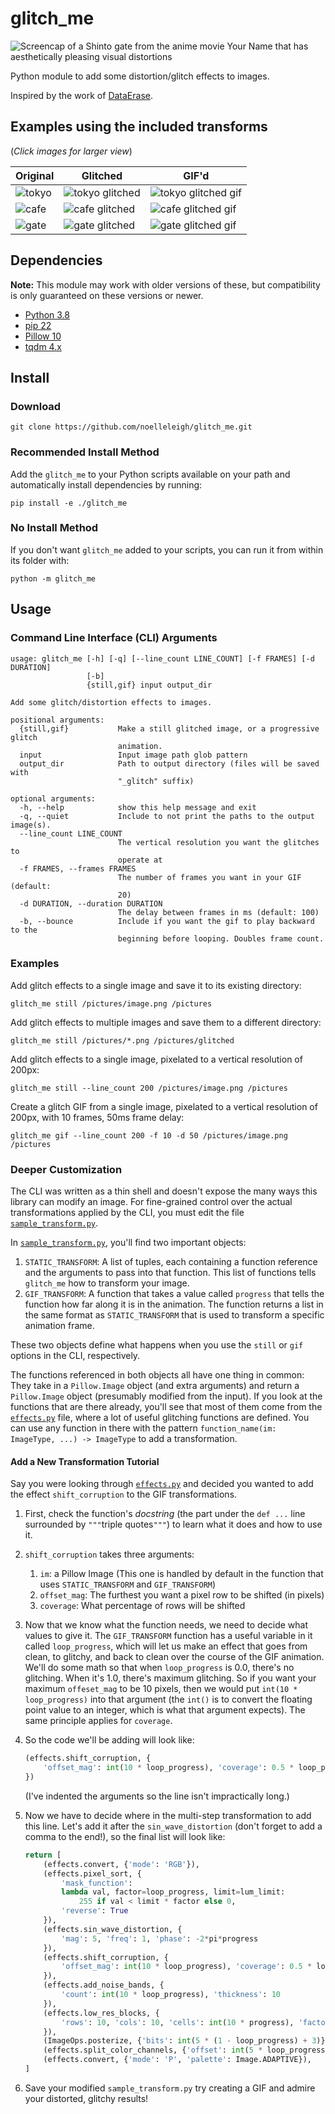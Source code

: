 # glitch_me

![Screencap of a Shinto gate from the anime movie Your Name that has aesthetically pleasing visual distortions](readme_assets/gate_small_glitch.png)

Python module to add some distortion/glitch effects to images.

Inspired by the work of [DataErase](http://dataerase.tumblr.com/).

## Examples using the included transforms

(_Click images for larger view_)

| Original                                | Glitched                                                | GIF'd                                                       |
| --------------------------------------- | ------------------------------------------------------- | ----------------------------------------------------------- |
| ![tokyo](readme_assets/tokyo_small.png) | ![tokyo glitched](readme_assets/tokyo_small_glitch.png) | ![tokyo glitched gif](readme_assets/tokyo_small_glitch.gif) |
| ![cafe](readme_assets/cafe_small.png)   | ![cafe glitched](readme_assets/cafe_small_glitch.png)   | ![cafe glitched gif](readme_assets/cafe_small_glitch.gif)   |
| ![gate](readme_assets/gate_small.png)   | ![gate glitched](readme_assets/gate_small_glitch.png)   | ![gate glitched gif](readme_assets/gate_small_glitch.gif)   |

## Dependencies

**Note:** This module may work with older versions of these, but compatibility is only guaranteed on these versions or newer.

- [Python 3.8](https://www.python.org/)
- [pip 22](https://pip.pypa.io/en/stable/)
- [Pillow 10](https://pypi.python.org/pypi/Pillow/)
- [tqdm 4.x](https://pypi.python.org/pypi/tqdm)

## Install

### Download

```
git clone https://github.com/noelleleigh/glitch_me.git
```

### Recommended Install Method

Add the `glitch_me` to your Python scripts available on your path and automatically install dependencies by running:

```
pip install -e ./glitch_me
```

### No Install Method

If you don't want `glitch_me` added to your scripts, you can run it from within its folder with:

```
python -m glitch_me
```

## Usage

### Command Line Interface (CLI) Arguments

```
usage: glitch_me [-h] [-q] [--line_count LINE_COUNT] [-f FRAMES] [-d DURATION]
                 [-b]
                 {still,gif} input output_dir

Add some glitch/distortion effects to images.

positional arguments:
  {still,gif}           Make a still glitched image, or a progressive glitch
                        animation.
  input                 Input image path glob pattern
  output_dir            Path to output directory (files will be saved with
                        "_glitch" suffix)

optional arguments:
  -h, --help            show this help message and exit
  -q, --quiet           Include to not print the paths to the output image(s).
  --line_count LINE_COUNT
                        The vertical resolution you want the glitches to
                        operate at
  -f FRAMES, --frames FRAMES
                        The number of frames you want in your GIF (default:
                        20)
  -d DURATION, --duration DURATION
                        The delay between frames in ms (default: 100)
  -b, --bounce          Include if you want the gif to play backward to the
                        beginning before looping. Doubles frame count.
```

### Examples

Add glitch effects to a single image and save it to its existing directory:

```
glitch_me still /pictures/image.png /pictures
```

Add glitch effects to multiple images and save them to a different directory:

```
glitch_me still /pictures/*.png /pictures/glitched
```

Add glitch effects to a single image, pixelated to a vertical resolution of 200px:

```
glitch_me still --line_count 200 /pictures/image.png /pictures
```

Create a glitch GIF from a single image, pixelated to a vertical resolution of 200px, with 10 frames, 50ms frame delay:

```
glitch_me gif --line_count 200 -f 10 -d 50 /pictures/image.png /pictures
```

### Deeper Customization

The CLI was written as a thin shell and doesn't expose the many ways this library can modify an image. For fine-grained control over the actual transformations applied by the CLI, you must edit the file [`sample_transform.py`](glitch_me/sample_transform.py).

In [`sample_transform.py`](glitch_me/sample_transform.py), you'll find two important objects:

1. `STATIC_TRANSFORM`: A list of tuples, each containing a function reference and the arguments to pass into that function. This list of functions tells `glitch_me` how to transform your image.
2. `GIF_TRANSFORM`: A function that takes a value called `progress` that tells the function how far along it is in the animation. The function returns a list in the same format as `STATIC_TRANSFORM` that is used to transform a specific animation frame.

These two objects define what happens when you use the `still` or `gif` options in the CLI, respectively.

The functions referenced in both objects all have one thing in common: They take in a `Pillow.Image` object (and extra arguments) and return a `Pillow.Image` object (presumably modified from the input). If you look at the functions that are there already, you'll see that most of them come from the [`effects.py`](glitch_me/effects.py) file, where a lot of useful glitching functions are defined. You can use any function in there with the pattern `function_name(im: ImageType, ...) -> ImageType` to add a transformation.

#### Add a New Transformation Tutorial

Say you were looking through [`effects.py`](glitch_me/effects.py) and decided you wanted to add the effect `shift_corruption` to the GIF transformations.

1. First, check the function's _docstring_ (the part under the `def ...` line surrounded by `"""`triple quotes`"""`) to learn what it does and how to use it.
2. `shift_corruption` takes three arguments:
   1. `im`: a Pillow Image (This one is handled by default in the function that uses `STATIC_TRANSFORM` and `GIF_TRANSFORM`)
   2. `offset_mag`: The furthest you want a pixel row to be shifted (in pixels)
   3. `coverage`: What percentage of rows will be shifted
3. Now that we know what the function needs, we need to decide what values to give it. The `GIF_TRANSFORM` function has a useful variable in it called `loop_progress`, which will let us make an effect that goes from clean, to glitchy, and back to clean over the course of the GIF animation. We'll do some math so that when `loop_progress` is 0.0, there's no glitching. When it's 1.0, there's maximum glitching. So if you want your maximum `offeset_mag` to be 10 pixels, then we would put `int(10 * loop_progress)` into that argument (the `int()` is to convert the floating point value to an integer, which is what that argument expects). The same principle applies for `coverage`.
4. So the code we'll be adding will look like:

   ```python
   (effects.shift_corruption, {
       'offset_mag': int(10 * loop_progress), 'coverage': 0.5 * loop_progress
   })
   ```

   (I've indented the arguments so the line isn't impractically long.)

5. Now we have to decide where in the multi-step transformation to add this line. Let's add it after the `sin_wave_distortion` (don't forget to add a comma to the end!), so the final list will look like:

   ```python
   return [
       (effects.convert, {'mode': 'RGB'}),
       (effects.pixel_sort, {
           'mask_function':
           lambda val, factor=loop_progress, limit=lum_limit:
               255 if val < limit * factor else 0,
           'reverse': True
       }),
       (effects.sin_wave_distortion, {
           'mag': 5, 'freq': 1, 'phase': -2*pi*progress
       }),
       (effects.shift_corruption, {
           'offset_mag': int(10 * loop_progress), 'coverage': 0.5 * loop_progress
       }),
       (effects.add_noise_bands, {
           'count': int(10 * loop_progress), 'thickness': 10
       }),
       (effects.low_res_blocks, {
           'rows': 10, 'cols': 10, 'cells': int(10 * progress), 'factor': 4
       }),
       (ImageOps.posterize, {'bits': int(5 * (1 - loop_progress) + 3)}),
       (effects.split_color_channels, {'offset': int(5 * loop_progress)}),
       (effects.convert, {'mode': 'P', 'palette': Image.ADAPTIVE}),
   ]
   ```

6. Save your modified `sample_transform.py` try creating a GIF and admire your distorted, glitchy results!
